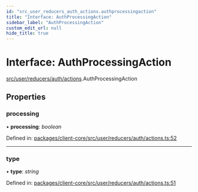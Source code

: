```yaml
---
id: "src_user_reducers_auth_actions.authprocessingaction"
title: "Interface: AuthProcessingAction"
sidebar_label: "AuthProcessingAction"
custom_edit_url: null
hide_title: true
---
```


# Interface: AuthProcessingAction

[src/user/reducers/auth/actions](../modules/src_user_reducers_auth_actions.md).AuthProcessingAction

## Properties

### processing

• **processing**: *boolean*

Defined in: [packages/client-core/src/user/reducers/auth/actions.ts:52](https://github.com/xr3ngine/xr3ngine/blob/a16a45d7e/packages/client-core/src/user/reducers/auth/actions.ts#L52)

___

### type

• **type**: *string*

Defined in: [packages/client-core/src/user/reducers/auth/actions.ts:51](https://github.com/xr3ngine/xr3ngine/blob/a16a45d7e/packages/client-core/src/user/reducers/auth/actions.ts#L51)
